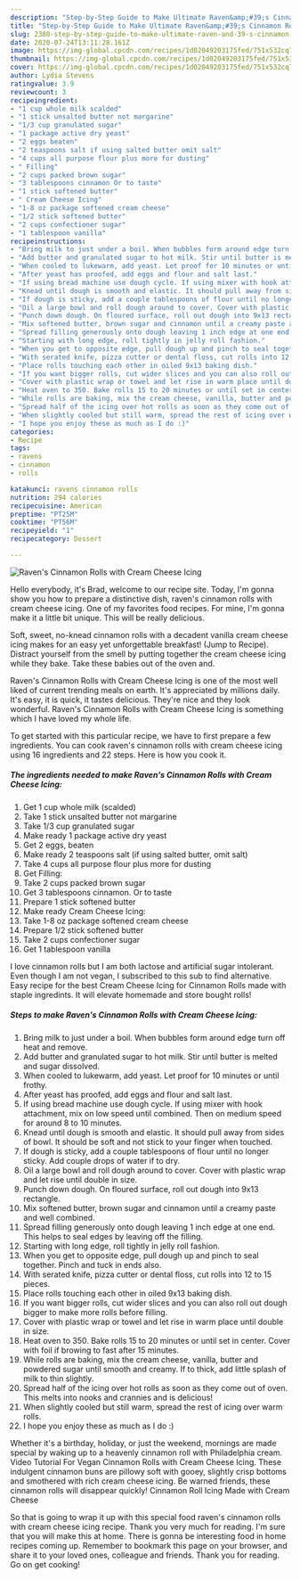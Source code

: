 ```yaml
---
description: "Step-by-Step Guide to Make Ultimate Raven&amp;#39;s Cinnamon Rolls with Cream Cheese Icing"
title: "Step-by-Step Guide to Make Ultimate Raven&amp;#39;s Cinnamon Rolls with Cream Cheese Icing"
slug: 2380-step-by-step-guide-to-make-ultimate-raven-and-39-s-cinnamon-rolls-with-cream-cheese-icing
date: 2020-07-24T13:11:28.161Z
image: https://img-global.cpcdn.com/recipes/1d02049203175fed/751x532cq70/ravens-cinnamon-rolls-with-cream-cheese-icing-recipe-main-photo.jpg
thumbnail: https://img-global.cpcdn.com/recipes/1d02049203175fed/751x532cq70/ravens-cinnamon-rolls-with-cream-cheese-icing-recipe-main-photo.jpg
cover: https://img-global.cpcdn.com/recipes/1d02049203175fed/751x532cq70/ravens-cinnamon-rolls-with-cream-cheese-icing-recipe-main-photo.jpg
author: Lydia Stevens
ratingvalue: 3.9
reviewcount: 3
recipeingredient:
- "1 cup whole milk scalded"
- "1 stick unsalted butter not margarine"
- "1/3 cup granulated sugar"
- "1 package active dry yeast"
- "2 eggs beaten"
- "2 teaspoons salt if using salted butter omit salt"
- "4 cups all purpose flour plus more for dusting"
- " Filling"
- "2 cups packed brown sugar"
- "3 tablespoons cinnamon Or to taste"
- "1 stick softened butter"
- " Cream Cheese Icing"
- "1-8 oz package softened cream cheese"
- "1/2 stick softened butter"
- "2 cups confectioner sugar"
- "1 tablespoon vanilla"
recipeinstructions:
- "Bring milk to just under a boil. When bubbles form around edge turn off heat and remove."
- "Add butter and granulated sugar to hot milk. Stir until butter is melted and sugar dissolved."
- "When cooled to lukewarm, add yeast. Let proof for 10 minutes or until frothy."
- "After yeast has proofed, add eggs and flour and salt last."
- "If using bread machine use dough cycle. If using mixer with hook attachment, mix on low speed until combined. Then on medium speed for around 8 to 10 minutes."
- "Knead until dough is smooth and elastic. It should pull away from sides of bowl. It should be soft and not stick to your finger when touched."
- "If dough is sticky, add a couple tablespoons of flour until no longer sticky. Add couple drops of water if to dry."
- "Oil a large bowl and roll dough around to cover. Cover with plastic wrap and let rise until double in size."
- "Punch down dough. On floured surface, roll out dough into 9x13 rectangle."
- "Mix softened butter, brown sugar and cinnamon until a creamy paste and well combined."
- "Spread filling generously onto dough leaving 1 inch edge at one end. This helps to seal edges by leaving off the filling."
- "Starting with long edge, roll tightly in jelly roll fashion."
- "When you get to opposite edge, pull dough up and pinch to seal together. Pinch and tuck in ends also."
- "With serated knife, pizza cutter or dental floss, cut rolls into 12 to 15 pieces."
- "Place rolls touching each other in oiled 9x13 baking dish."
- "If you want bigger rolls, cut wider slices and you can also roll out dough bigger to make more rolls before filling."
- "Cover with plastic wrap or towel and let rise in warm place until double in size."
- "Heat oven to 350. Bake rolls 15 to 20 minutes or until set in center. Cover with foil if browing to fast after 15 minutes."
- "While rolls are baking, mix the cream cheese, vanilla, butter and powdered sugar until smooth and creamy. If to thick, add little splash of milk to thin slightly."
- "Spread half of the icing over hot rolls as soon as they come out of oven. This melts into nooks and crannies and is delicious!"
- "When slightly cooled but still warm, spread the rest of icing over warm rolls."
- "I hope you enjoy these as much as I do :)"
categories:
- Recipe
tags:
- ravens
- cinnamon
- rolls

katakunci: ravens cinnamon rolls 
nutrition: 294 calories
recipecuisine: American
preptime: "PT25M"
cooktime: "PT56M"
recipeyield: "1"
recipecategory: Dessert

---
```



![Raven&#39;s Cinnamon Rolls with Cream Cheese Icing](https://img-global.cpcdn.com/recipes/1d02049203175fed/751x532cq70/ravens-cinnamon-rolls-with-cream-cheese-icing-recipe-main-photo.jpg)

Hello everybody, it's Brad, welcome to our recipe site. Today, I'm gonna show you how to prepare a distinctive dish, raven&#39;s cinnamon rolls with cream cheese icing. One of my favorites food recipes. For mine, I'm gonna make it a little bit unique. This will be really delicious.

Soft, sweet, no-knead cinnamon rolls with a decadent vanilla cream cheese icing makes for an easy yet unforgettable breakfast! (Jump to Recipe). Distract yourself from the smell by putting together the cream cheese icing while they bake. Take these babies out of the oven and.

Raven&#39;s Cinnamon Rolls with Cream Cheese Icing is one of the most well liked of current trending meals on earth. It's appreciated by millions daily. It's easy, it is quick, it tastes delicious. They're nice and they look wonderful. Raven&#39;s Cinnamon Rolls with Cream Cheese Icing is something which I have loved my whole life.


To get started with this particular recipe, we have to first prepare a few ingredients. You can cook raven&#39;s cinnamon rolls with cream cheese icing using 16 ingredients and 22 steps. Here is how you cook it.

<!--inarticleads1-->

##### The ingredients needed to make Raven&#39;s Cinnamon Rolls with Cream Cheese Icing:

1. Get 1 cup whole milk (scalded)
1. Take 1 stick unsalted butter not margarine
1. Take 1/3 cup granulated sugar
1. Make ready 1 package active dry yeast
1. Get 2 eggs, beaten
1. Make ready 2 teaspoons salt (if using salted butter, omit salt)
1. Take 4 cups all purpose flour plus more for dusting
1. Get  Filling:
1. Take 2 cups packed brown sugar
1. Get 3 tablespoons cinnamon. Or to taste
1. Prepare 1 stick softened butter
1. Make ready  Cream Cheese Icing:
1. Take 1-8 oz package softened cream cheese
1. Prepare 1/2 stick softened butter
1. Take 2 cups confectioner sugar
1. Get 1 tablespoon vanilla


I love cinnamon rolls but I am both lactose and artificial sugar intolerant. Even though I am not vegan, I subscribed to this sub to find alternative. Easy recipe for the best Cream Cheese Icing for Cinnamon Rolls made with staple ingredints. It will elevate homemade and store bought rolls! 

<!--inarticleads2-->

##### Steps to make Raven&#39;s Cinnamon Rolls with Cream Cheese Icing:

1. Bring milk to just under a boil. When bubbles form around edge turn off heat and remove.
1. Add butter and granulated sugar to hot milk. Stir until butter is melted and sugar dissolved.
1. When cooled to lukewarm, add yeast. Let proof for 10 minutes or until frothy.
1. After yeast has proofed, add eggs and flour and salt last.
1. If using bread machine use dough cycle. If using mixer with hook attachment, mix on low speed until combined. Then on medium speed for around 8 to 10 minutes.
1. Knead until dough is smooth and elastic. It should pull away from sides of bowl. It should be soft and not stick to your finger when touched.
1. If dough is sticky, add a couple tablespoons of flour until no longer sticky. Add couple drops of water if to dry.
1. Oil a large bowl and roll dough around to cover. Cover with plastic wrap and let rise until double in size.
1. Punch down dough. On floured surface, roll out dough into 9x13 rectangle.
1. Mix softened butter, brown sugar and cinnamon until a creamy paste and well combined.
1. Spread filling generously onto dough leaving 1 inch edge at one end. This helps to seal edges by leaving off the filling.
1. Starting with long edge, roll tightly in jelly roll fashion.
1. When you get to opposite edge, pull dough up and pinch to seal together. Pinch and tuck in ends also.
1. With serated knife, pizza cutter or dental floss, cut rolls into 12 to 15 pieces.
1. Place rolls touching each other in oiled 9x13 baking dish.
1. If you want bigger rolls, cut wider slices and you can also roll out dough bigger to make more rolls before filling.
1. Cover with plastic wrap or towel and let rise in warm place until double in size.
1. Heat oven to 350. Bake rolls 15 to 20 minutes or until set in center. Cover with foil if browing to fast after 15 minutes.
1. While rolls are baking, mix the cream cheese, vanilla, butter and powdered sugar until smooth and creamy. If to thick, add little splash of milk to thin slightly.
1. Spread half of the icing over hot rolls as soon as they come out of oven. This melts into nooks and crannies and is delicious!
1. When slightly cooled but still warm, spread the rest of icing over warm rolls.
1. I hope you enjoy these as much as I do :)


Whether it&#39;s a birthday, holiday, or just the weekend, mornings are made special by waking up to a heavenly cinnamon roll with Philadelphia cream. Video Tutorial For Vegan Cinnamon Rolls with Cream Cheese Icing. These indulgent cinnamon buns are pillowy soft with gooey, slightly crisp bottoms and smothered with rich cream cheese icing. Be warned friends, these cinnamon rolls will disappear quickly! Cinnamon Roll Icing Made with Cream Cheese 

So that is going to wrap it up with this special food raven&#39;s cinnamon rolls with cream cheese icing recipe. Thank you very much for reading. I'm sure that you will make this at home. There is gonna be interesting food in home recipes coming up. Remember to bookmark this page on your browser, and share it to your loved ones, colleague and friends. Thank you for reading. Go on get cooking!
